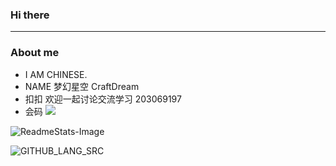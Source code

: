### Hi there
---
### About me

- I AM CHINESE.
- NAME 梦幻星空 CraftDream
- 扣扣 欢迎一起讨论交流学习 203069197
- 会码 <img src="http://img.shields.io/badge/-Java-F89820?style=flat&logo=java&logoColor=white">

![ReadmeStats-Image](https://github-readme-stats.vercel.app/api?username=CraftDream&show_icons=true&bg_color=30,e96443,904e95&title_color=fff&text_color=fff&count_private=true)

![GITHUB_LANG_SRC](https://github-readme-stats.vercel.app/api/top-langs/?username=CraftDream&layout=compact&bg_color=30,e96443,904e95&title_color=fff&text_color=fff)
